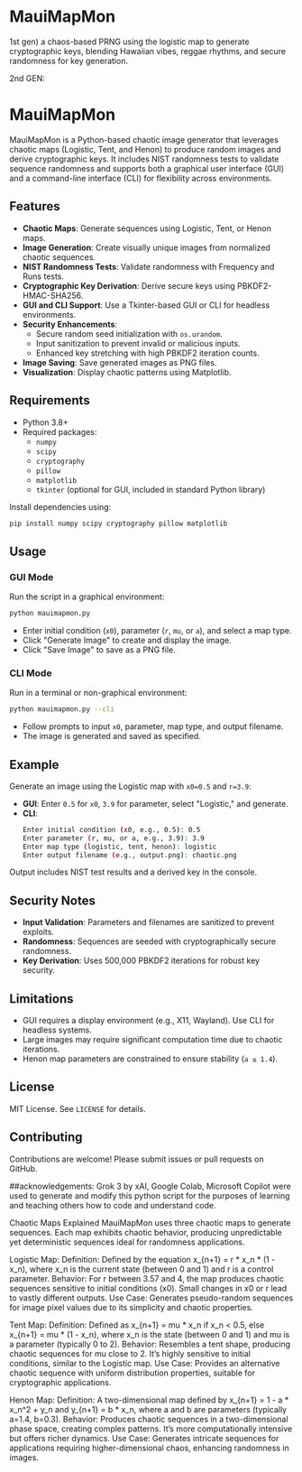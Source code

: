 # MauiMapMon
1st gen) a chaos-based PRNG using the logistic map to generate cryptographic keys, blending Hawaiian vibes, reggae rhythms, and secure randomness for key generation.


2nd GEN:
# MauiMapMon

MauiMapMon is a Python-based chaotic image generator that leverages chaotic maps (Logistic, Tent, and Henon) to produce random images and derive cryptographic keys. It includes NIST randomness tests to validate sequence randomness and supports both a graphical user interface (GUI) and a command-line interface (CLI) for flexibility across environments.

## Features

- **Chaotic Maps**: Generate sequences using Logistic, Tent, or Henon maps.
- **Image Generation**: Create visually unique images from normalized chaotic sequences.
- **NIST Randomness Tests**: Validate randomness with Frequency and Runs tests.
- **Cryptographic Key Derivation**: Derive secure keys using PBKDF2-HMAC-SHA256.
- **GUI and CLI Support**: Use a Tkinter-based GUI or CLI for headless environments.
- **Security Enhancements**:
  - Secure random seed initialization with `os.urandom`.
  - Input sanitization to prevent invalid or malicious inputs.
  - Enhanced key stretching with high PBKDF2 iteration counts.
- **Image Saving**: Save generated images as PNG files.
- **Visualization**: Display chaotic patterns using Matplotlib.

## Requirements

- Python 3.8+
- Required packages:
  - `numpy`
  - `scipy`
  - `cryptography`
  - `pillow`
  - `matplotlib`
  - `tkinter` (optional for GUI, included in standard Python library)

Install dependencies using:

```bash
pip install numpy scipy cryptography pillow matplotlib
```

## Usage

### GUI Mode
Run the script in a graphical environment:

```bash
python mauimapmon.py
```

- Enter initial condition (`x0`), parameter (`r`, `mu`, or `a`), and select a map type.
- Click "Generate Image" to create and display the image.
- Click "Save Image" to save as a PNG file.

### CLI Mode
Run in a terminal or non-graphical environment:

```bash
python mauimapmon.py --cli
```

- Follow prompts to input `x0`, parameter, map type, and output filename.
- The image is generated and saved as specified.

## Example

Generate an image using the Logistic map with `x0=0.5` and `r=3.9`:

- **GUI**: Enter `0.5` for `x0`, `3.9` for parameter, select "Logistic," and generate.
- **CLI**:
  ```bash
  Enter initial condition (x0, e.g., 0.5): 0.5
  Enter parameter (r, mu, or a, e.g., 3.9): 3.9
  Enter map type (logistic, tent, henon): logistic
  Enter output filename (e.g., output.png): chaotic.png
  ```

Output includes NIST test results and a derived key in the console.

## Security Notes

- **Input Validation**: Parameters and filenames are sanitized to prevent exploits.
- **Randomness**: Sequences are seeded with cryptographically secure randomness.
- **Key Derivation**: Uses 500,000 PBKDF2 iterations for robust key security.

## Limitations

- GUI requires a display environment (e.g., X11, Wayland). Use CLI for headless systems.
- Large images may require significant computation time due to chaotic iterations.
- Henon map parameters are constrained to ensure stability (`a ≤ 1.4`).

## License

MIT License. See `LICENSE` for details.

## Contributing

Contributions are welcome! Please submit issues or pull requests on GitHub.

##acknowledgements: Grok 3 by xAI, Google Colab, Microsoft Copilot were used to generate and modify this python script
for the purposes of learning and teaching others how to code and understand code. 

Chaotic Maps Explained
MauiMapMon uses three chaotic maps to generate sequences. Each map exhibits chaotic behavior, producing unpredictable yet deterministic sequences ideal for randomness applications.

Logistic Map:
Definition: Defined by the equation x_{n+1} = r * x_n * (1 - x_n), where x_n is the current state (between 0 and 1) and r is a control parameter.
Behavior: For r between 3.57 and 4, the map produces chaotic sequences sensitive to initial conditions (x0). Small changes in x0 or r lead to vastly different outputs.
Use Case: Generates pseudo-random sequences for image pixel values due to its simplicity and chaotic properties.

Tent Map:
Definition: Defined as x_{n+1} = mu * x_n if x_n < 0.5, else x_{n+1} = mu * (1 - x_n), where x_n is the state (between 0 and 1) and mu is a parameter (typically 0 to 2).
Behavior: Resembles a tent shape, producing chaotic sequences for mu close to 2. It’s highly sensitive to initial conditions, similar to the Logistic map.
Use Case: Provides an alternative chaotic sequence with uniform distribution properties, suitable for cryptographic applications.

Henon Map:
Definition: A two-dimensional map defined by x_{n+1} = 1 - a * x_n^2 + y_n and y_{n+1} = b * x_n, where a and b are parameters (typically a=1.4, b=0.3).
Behavior: Produces chaotic sequences in a two-dimensional phase space, creating complex patterns. It’s more computationally intensive but offers richer dynamics.
Use Case: Generates intricate sequences for applications requiring higher-dimensional chaos, enhancing randomness in images.
